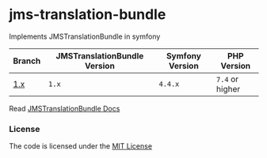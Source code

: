 # jms-translation-bundle
Implements JMSTranslationBundle in symfony

| Branch   | JMSTranslationBundle Version | Symfony Version | PHP Version     |
|----------|------------------------------|-----------------|-----------------|
| [1.x][1] | `1.x`                        | `4.4.x`         | `7.4` or higher |


Read [JMSTranslationBundle Docs](https://github.com/schmittjoh/JMSTranslationBundle)

### License
The code is licensed under the [MIT License](https://github.com/habibun/jms-translation-bundle/blob/master/LICENSE)

[1]: https://github.com/habibun/jms-translation-bundle/tree/1.x
